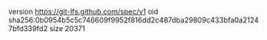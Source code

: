 version https://git-lfs.github.com/spec/v1
oid sha256:0b0954b5c5c746609f9952f816dd2c487dba29809c433bfa0a21247bfd339fd2
size 20371
